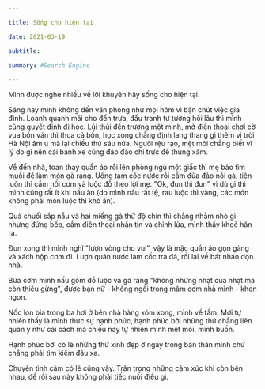 ```yaml
---

title: Sống cho hiện tại

date: 2021-03-19

subtitle: 

summary: #Search Engine

---
```

Mình được nghe nhiều về lời khuyên hãy sống cho hiện tại. 

Sáng nay mình không đến văn phòng như mọi hôm vì bận chút việc gia đình. Loanh quanh mãi cho đến trưa, đấu tranh tư tưởng hồi lâu thì mình cũng quyết định đi học. Lủi thủi đến trường một mình, mở điện thoại chơi cờ vua bốn ván thì thua cả bốn, học xong chẳng định lang thang gì thêm vì trời Hà Nội âm u mà lại chiều thứ sáu nữa. Người rệu rạo, mệt mỏi chẳng biết vì lý do gì nên cái bánh xe cũng đảo đảo chỉ trực để thủng xăm.

Về đến nhà, toan thay quần áo rồi lên phòng ngủ một giấc thì mẹ bảo tìm muối để làm món gà rang. Uống tạm cốc nước rồi cầm đũa đảo nồi gà, tiện luôn thì cắm nồi cơm và luộc đỗ theo lời mẹ. "Ok, đun thì đun" vì dù gì thì mình cũng rất ít khi nấu ăn (do mình nấu rất tệ, rau luộc thì vàng, các món không phải món luộc thì khó ăn).

Quả chuối sắp nẫu và hai miếng gà thử độ chín thì chẳng nhằm nhò gì nhưng đứng bếp, cầm điện thoại nhắn tin và chỉnh lửa, mình thấy khoẻ hẳn ra.

Đun xong thì mình nghĩ "lượn vòng cho vui", vậy là mặc quần áo gọn gàng và xách hộp cơm đi. Lượn quán nước làm cốc trà đá, rồi lại về bát nháo dọn nhà.

Bữa cơm mình nấu gồm đỗ luộc và gà rang "không những nhạt của nhạt mà còn thiếu gừng", được bạn nữ - không ngồi trong mâm cơm nhà mình - khen ngon. 

Nốc lon bia trong ba hơi ở bên nhà hàng xóm xong, mình về tắm. Mới tự nhiên thấy là mình thực sự hạnh phúc, hạnh phúc bởi những thứ chẳng liên quan y như cái cách mà chiều nay tự nhiên mình mệt mỏi, mình buồn.

Hạnh phúc bởi có lẽ những thứ xinh đẹp ở ngay trong bản thân mình chứ chẳng phải tìm kiếm đâu xa.

Chuyện tình cảm có lẽ cũng vậy. Trân trọng những cảm xúc khi còn bên nhau, để rồi sau này không phải tiếc nuối điều gì.